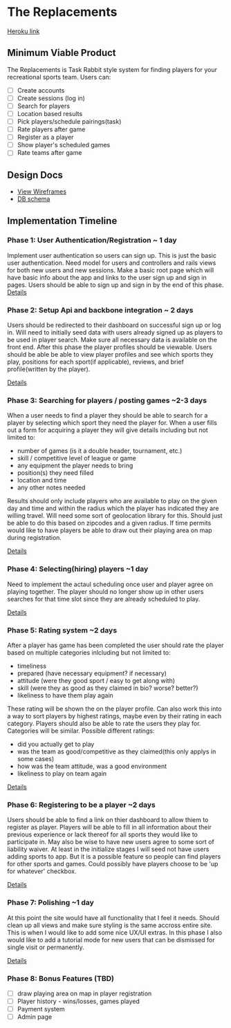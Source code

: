 # The Replacements

[Heroku link][heroku]

[heroku]: https://thereplacements.herokuapp.com/

## Minimum Viable Product
The Replacements is Task Rabbit style system for finding players for your recreational sports team. Users can:

<!-- This is a Markdown checklist. Use it to keep track of your progress! -->

- [ ] Create accounts
- [ ] Create sessions (log in)
- [ ] Search for players
- [ ] Location based results
- [ ] Pick players/schedule pairings(task)
- [ ] Rate players after game
- [ ] Register as a player
- [ ] Show player's scheduled games
- [ ] Rate teams after game

## Design Docs
* [View Wireframes][views]
* [DB schema][schema]

[views]: ./docs/views.md
[schema]: ./docs/schema.md

## Implementation Timeline

### Phase 1: User Authentication/Registration ~ 1 day
Implement user authentication so users can sign up. This is just the basic user
authentication. Need model for users and controllers and rails views for both
new users and new sessions. Make a basic root page which will have basic info 
about the app and links to the user sign up and sign in pages. Users should be
able to sign up and sign in by the end of this phase.
[Details][phase-one]

### Phase 2: Setup Api and backbone integration ~ 2 days
Users should be redirected to their dashboard on successful sign up or log in.
Will need to initially seed data with users already signed up as players to be 
used in player search. Make sure all necessary data is available on the front end.
After this phase the player profiles should be viewable. Users should be able
be able to view player profiles and see which sports they play, positions for
each sport(if applicable), reviews, and brief profile(written by the player).

[Details][phase-two]

### Phase 3: Searching for players / posting games ~2-3 days
When a user needs to find a player they should be able to search for a player by
selecting which sport they need the player for.  When a user fills
out a form for acquiring a player they will give details including but not limited
to:
  * number of games (is it a double header, tournament, etc.)
  * skill / competitive level of league or game
  * any equipment the player needs to bring
  * position(s) they need filled
  * location and time
  * any other notes needed

Results should only include players who are available to play on the given day
and time and within the radius which the player has indicated they are willing
travel. Will need some sort of geolocation library for this. Should just be able
to do this based on zipcodes and a given radius. If time permits would like to
have players be able to draw out their playing area on map during registration.

[Details][phase-three]

### Phase 4: Selecting(hiring) players ~1 day
Need to implement the actaul scheduling once user and player agree on playing
together. The player should no longer show up in other users searches for that
time slot since they are already scheduled to play.

[Details][phase-four]

### Phase 5: Rating system ~2 days
After a player has game has been completed the user should rate the player based
on multiple categories inlcluding but not limited to:
  * timeliness
  * prepared (have necessary equipment? if necessary)
  * attitude (were they good sport / easy to get along with)
  * skill (were they as good as they claimed in bio? worse? better?)
  * likeliness to have them play again

These rating will be shown the on the player profile. Can also work this into a
way to sort players by highest ratings, maybe even by their rating in each
category.
Players should also be able to rate the users they play for. Categories will be
similar. Possible different ratings:
  * did you actually get to play
  * was the team as good/competitive as they claimed(this only applys in some cases)
  * how was the team attitude, was a good environment
  * likeliness to play on team again

[Details][phase-five]

### Phase 6: Registering to be a player ~2 days
Users should be able to find a link on thier dashboard to allow thiem to register
as player. Players will be able to fill in all information about their previous
experience or lack thereof for all sports they would like to participate in. May
also be wise to have new users agree to some sort of liability waiver. At least
in the initialize stages I will seed not have users adding sports to app. But it
is a possible feature so people can find players for other sports and games. Could
possibly have players choose to be 'up for whatever' checkbox.

[Details][phase-six]

### Phase 7: Polishing ~1 day
At this point the site would have all functionality that I feel it needs. Should
clean up all views and make sure styling is the same accross entire site. This is
when I would like to add some nice UX/UI extras. In this phase I also would like
to add a tutorial mode for new users that can be dismissed for single visit or
permanently.

[Details][phase-six]

### Phase 8: Bonus Features (TBD)

- [ ] draw playing area on map in player registration
- [ ] Player history - wins/losses, games played
- [ ] Payment system
- [ ] Admin page

[phase-one]: ./docs/phases/phase1.md
[phase-two]: ./docs/phases/phase2.md
[phase-three]: ./docs/phases/phase3.md
[phase-four]: ./docs/phases/phase4.md
[phase-five]: ./docs/phases/phase5.md
[phase-six]: ./docs/phases/phase6.md
[phase-seven]: ./docs/phases/phase7.md

